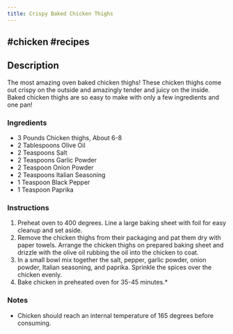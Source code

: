 ```yaml
---
title: Crispy Baked Chicken Thighs
---
```


## #chicken #recipes
##
## **Description**
The most amazing oven baked chicken thighs! These chicken thighs come out crispy on the outside and amazingly tender and juicy on the inside. Baked chicken thighs are so easy to make with only a few ingredients and one pan!
### **Ingredients**

- 3 Pounds Chicken thighs, About 6-8
- 2 Tablespoons Olive Oil
- 2 Teaspoons Salt
- 2 Teaspoons Garlic Powder
- 2 Teaspoon Onion Powder
- 2 Teaspoons Italian Seasoning
- 1 Teaspoon Black Pepper
- 1 Teaspoon Paprika
### **Instructions**

1. Preheat oven to 400 degrees. Line a large baking sheet with foil for easy cleanup and set aside.
2. Remove the chicken thighs from their packaging and pat them dry with paper towels. Arrange the chicken thighs on prepared baking sheet and drizzle with the olive oil rubbing the oil into the chicken to coat.
3. In a small bowl mix together the salt, pepper, garlic powder, onion powder, Italian seasoning, and paprika. Sprinkle the spices over the chicken evenly.
4. Bake chicken in preheated oven for 35-45 minutes.*

### **Notes**

- Chicken should reach an internal temperature of 165 degrees before consuming.
